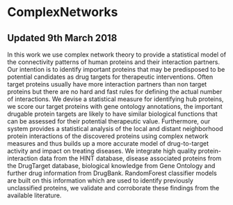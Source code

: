 # ComplexNetworks
## Updated 9th March 2018

In this work we use complex network theory to provide a statistical model of the connectivity patterns of human proteins and their interaction partners. Our intention is to identify important proteins that may be predisposed to be potential candidates as drug targets for  therapeutic interventions. Often target proteins usually have more interaction partners than non target proteins but there are no hard and fast rules for defining the actual number of interactions. We devise a statistical measure for identifying hub proteins,  we score our target proteins with gene ontology annotations, the important drugable protein targets are likely to have similar biological functions that can be assessed for their potential therapeutic value. Furthermore, our system provides a statistical analysis of the local and distant neighborhood protein interactions of the discovered proteins using complex network measures and thus builds up a more accurate model of drug-to-target activity and impact on treating diseases. We integrate high quality protein-interaction data from the HINT database,  disease associated proteins from the DrugTarget database, biological knowledge from Gene Ontology and further drug information from DrugBank. RandomForest classifier models are built on this information which are used to identify previously unclassified proteins, we validate and corroborate these findings from the available literature.
